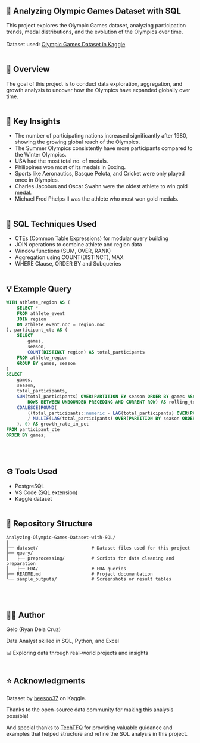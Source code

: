 ## 🏅 Analyzing Olympic Games Dataset with SQL
This project explores the Olympic Games dataset, analyzing participation trends, medal distributions, and the evolution of the Olympics over time.
<br><br>
Dataset used: [Olympic Games Dataset in Kaggle](https://www.kaggle.com/datasets/heesoo37/120-years-of-olympic-history-athletes-and-results)
<br><br>
## 📘 Overview
The goal of this project is to conduct data exploration, aggregation, and growth analysis to uncover how the Olympics have expanded globally over time.
<br><br>
## 🧠 Key Insights
- The number of participating nations increased significantly after 1980, showing the growing global reach of the Olympics.
- The Summer Olympics consistently have more participants compared to the Winter Olympics.
- USA had the most total no. of medals.
- Philippines won most of its medals in Boxing.
- Sports like Aeronautics, Basque Pelota, and Cricket were only played once in Olympics.
- Charles Jacobus and Oscar Swahn were the oldest athlete to win gold medal.
- Michael Fred Phelps II was the athlete who most won gold medals.
<br><br>
## 🧩 SQL Techniques Used
- CTEs (Common Table Expressions) for modular query building
- JOIN operations to combine athlete and region data
- Window functions (SUM, OVER, RANK)
- Aggregation using COUNT(DISTINCT), MAX
- WHERE Clause, ORDER BY and Subqueries
<br><br>
## 💡 Example Query
```sql
WITH athlete_region AS (
    SELECT *
    FROM athlete_event
    JOIN region
    ON athlete_event.noc = region.noc
), participant_cte AS (
    SELECT
        games, 
        season,
        COUNT(DISTINCT region) AS total_participants
    FROM athlete_region
    GROUP BY games, season
) 
SELECT 
    games,
    season,
    total_participants,
    SUM(total_participants) OVER(PARTITION BY season ORDER BY games ASC 
        ROWS BETWEEN UNBOUNDED PRECEDING AND CURRENT ROW) AS rolling_total_participants,
    COALESCE(ROUND(
        ((total_participants::numeric - LAG(total_participants) OVER(PARTITION BY season ORDER BY games)::numeric)
        / NULLIF(LAG(total_participants) OVER(PARTITION BY season ORDER BY games)::numeric,0))*100, 2
    ), 0) AS growth_rate_in_pct                      
FROM participant_cte
ORDER BY games;
```
<br><br>
## ⚙️ Tools Used
- PostgreSQL
- VS Code (SQL extension)
- Kaggle dataset
<br><br>
## 📂 Repository Structure
```pqsql
Analyzing-Olympic-Games-Dataset-with-SQL/
│
├── dataset/                    # Dataset files used for this project
├── query/
│   ├── preprocessing/          # Scripts for data cleaning and preparation
│   ├── EDA/                    # EDA queries
├── README.md                   # Project documentation
└── sample_outputs/             # Screenshots or result tables
```
<br><br>
## 🧑‍💻 Author
Gelo (Ryan Dela Cruz)

Data Analyst skilled in SQL, Python, and Excel

📊 Exploring data through real-world projects and insights
 <br><br>
## ⭐ Acknowledgments
Dataset by [heesoo37](https://www.kaggle.com/heesoo37) on Kaggle.

Thanks to the open-source data community for making this analysis possible!

And special thanks to [TechTFQ](https://techtfq.com/blog/practice-writing-sql-queries-using-real-dataset#google_vignette) 
for providing valuable guidance and examples that helped structure and refine the SQL analysis in this project.
